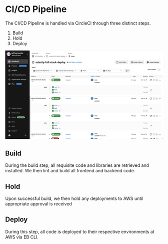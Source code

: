 # CI/CD Pipeline

The CI/CD Pipeline is handled via CircleCI through three distinct steps.
1. Build
2. Hold
3. Deploy

![Build Success](https://github.com/jeffreyricardo/udacity-full-stack-deploy/blob/main/screenshots/screenshot_circleci_build_success.png)

## Build
During the build step, all requisite code and libraries are retrieved and installed.  We then lint and build all frontend and backend code.

## Hold
Upon successful build, we then hold any deployments to AWS until appropriate approval is received

## Deploy
During this step, all code is deployed to their respective environments at AWS via EB CLI.